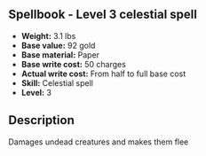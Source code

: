 ## Spellbook - Level 3 celestial spell

- **Weight:** 3.1 lbs
- **Base value:** 92 gold
- **Base material:** Paper
- **Base write cost:** 50 charges
- **Actual write cost:** From half to full base cost
- **Skill:** Celestial spell
- **Level:** 3

## Description

Damages undead creatures and makes them flee
